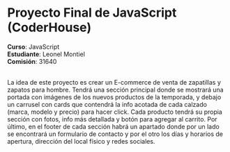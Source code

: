# Proyecto Final de JavaScript (CoderHouse)
**Curso**: JavaScript <br>
**Estudiante**: Leonel Montiel <br>
**Comisión**: 31640 <br><br>

La idea de este proyecto es crear un E-commerce de venta de zapatillas y zapatos para hombre. Tendrá una sección principal donde se mostrará una portada con imágenes de los nuevos productos de la temporada, y debajo un carrusel con cards que contendrá la info acotada de cada calzado (marca, modelo y precio) para hacer click.
Cada producto tendrá su propia sección con fotos, info más detallada y botón para agregar al carrito.
Por último, en el footer de cada sección habrá un apartado donde por un lado se encontrará un formulario de contacto y por el otro los días y horarios de apertura, dirección del local físico y redes sociales.

